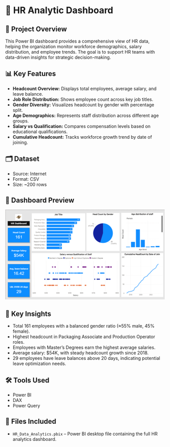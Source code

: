# 🛒 HR Analytic Dashboard

## 📁 Project Overview

This Power BI dashboard provides a comprehensive view of HR data, helping the organization monitor workforce demographics, salary distribution, and employee trends. The goal is to support HR teams with data-driven insights for strategic decision-making.
## 📊 Key Features

- **Headcount Overview:** Displays total employees, average salary, and leave balance.  
- **Job Role Distribution:** Shows employee count across key job titles.  
- **Gender Diversity:** Visualizes headcount by gender with percentage split.  
- **Age Demographics:** Represents staff distribution across different age groups.  
- **Salary vs Qualification:** Compares compensation levels based on educational qualifications.  
- **Cumulative Headcount:** Tracks workforce growth trend by date of joining.  

## 🗂️ Dataset

- Source: Internet
- Format: CSV
- Size: ~200 rows

## 📸 Dashboard Preview

![HR Analytics Dashboard Screenshot](HR_Analytics_Dashboard.png)

## 🧠 Key Insights

- Total 161 employees with a balanced gender ratio (≈55% male, 45% female).
- Highest headcount in Packaging Associate and Production Operator roles.
- Employees with Master’s Degrees earn the highest average salaries.
- Average salary: $54K, with steady headcount growth since 2018.
- 29 employees have leave balances above 20 days, indicating potential leave optimization needs.

## 🛠️ Tools Used

- Power BI
- DAX
- Power Query

## 📁 Files Included

- `HR_Data_Analytics.pbix` – Power BI desktop file containing the full HR analytics dashboard.

